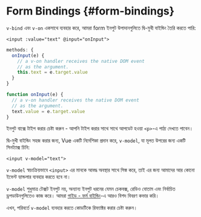 # Form Bindings {#form-bindings}

`v-bind` এবং `v-on` একসাথে ব্যবহার করে, আমরা form ইনপুট উপাদানগুলিতে দ্বি-মুখী বাইন্ডিং তৈরি করতে পারি:

```vue-html
<input :value="text" @input="onInput">
```

<div class="options-api">

```js
methods: {
  onInput(e) {
    // a v-on handler receives the native DOM event
    // as the argument.
    this.text = e.target.value
  }
}
```

</div>

<div class="composition-api">

```js
function onInput(e) {
  // a v-on handler receives the native DOM event
  // as the argument.
  text.value = e.target.value
}
```

</div>

ইনপুট বাক্সে টাইপ করার চেষ্টা করুন - আপনি টাইপ করার সাথে সাথে আপডেট হওয়া `<p>`-এ পাঠ্য দেখতে পাবেন।

দ্বি-মুখী বাইন্ডিং সহজ করার জন্য, Vue একটি নির্দেশিকা প্রদান করে, `v-model`, যা মূলত উপরের জন্য একটি সিনট্যাক্স চিনি:

```vue-html
<input v-model="text">
```

`v-model` স্বয়ংক্রিয়ভাবে `<input>` এর মানকে আবদ্ধ অবস্থার সাথে সিঙ্ক করে, তাই এর জন্য আমাদের আর কোনো ইভেন্ট হ্যান্ডলার ব্যবহার করতে হবে না।

`v-model` শুধুমাত্র টেক্সট ইনপুট নয়, অন্যান্য ইনপুট ধরনের যেমন চেকবক্স, রেডিও বোতাম এবং নির্বাচিত ড্রপডাউনগুলিতেও কাজ করে। আমরা <a target="_blank" href="/guide/essentials/forms.html">গাইড - ফর্ম বাইন্ডিং</a>-এ আরও বিশদ বিবরণ কভার করি।

এখন, পরিবর্তে `v-model` ব্যবহার করতে কোডটিকে রিফ্যাক্টর করার চেষ্টা করুন।
